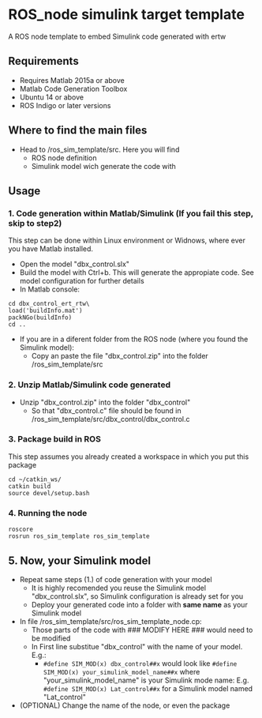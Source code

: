 # ROS_node simulink target template
A ROS node template to embed Simulink code generated with ertw


## Requirements

* Requires Matlab 2015a or above
* Matlab Code Generation Toolbox
* Ubuntu 14 or above
* ROS Indigo or later versions

## Where to find the main files
* Head to /ros_sim_template/src. Here you will find
  - ROS node definition
  - Simulink model  wich generate the code with


## Usage

### 1. Code generation within Matlab/Simulink (If you fail this step, skip to step2)
This step can be done within Linux environment or Widnows, where ever you have Matlab installed.

* Open the model "dbx_control.slx"
* Build the model with Ctrl+b. This will generate the appropiate code. See model configuration for further details
* In Matlab console:
```
cd dbx_control_ert_rtw\
load('buildInfo.mat')
packNGo(buildInfo)
cd ..
```
* If you are in a diferent folder from the ROS node (where you found the Simulink model):
  - Copy an paste the file "dbx_control.zip" into the folder /ros_sim_template/src
 
### 2. Unzip Matlab/Simulink code generated
* Unzip "dbx_control.zip" into the folder "dbx_control"
  - So that "dbx_control.c" file should be found in /ros_sim_template/src/dbx_control/dbx_control.c

### 3. Package build in ROS
This step assumes you already created a workspace in which you put this package

```
cd ~/catkin_ws/
catkin build
source devel/setup.bash
```
### 4. Running the node
```
roscore
rosrun ros_sim_template ros_sim_template 
```

## 5. Now, your Simulink model
* Repeat same steps (1.) of code generation with your model
  - It is highly recomended you reuse the Simulink model "dbx_control.slx", so Simulink configuration is already set for you
  - Deploy your generated code into a folder with **same name** as your Simulink model
* In file /ros_sim_template/src/ros_sim_template_node.cp:
   - Those parts of the code with ### MODIFY HERE ###  would need to be modified
   - In First line substitue "dbx_control" with the name of your model. E.g.:
       + ```#define SIM_MOD(x) dbx_control##x``` would look like ```#define SIM_MOD(x) your_simulink_model_name##x``` where "your_simulink_model_name" is your Simulink mode name: E.g. ```#define SIM_MOD(x) Lat_control##x``` for a Simulink model named "Lat_control"
* (OPTIONAL) Change the name of the node, or even the package

